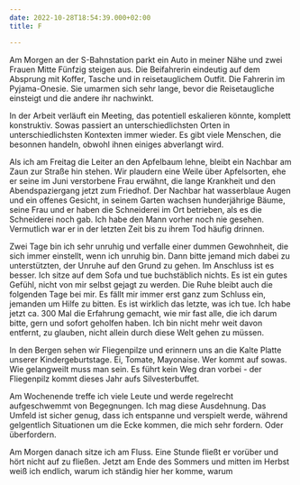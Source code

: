 ```yaml
---
date: 2022-10-28T18:54:39.000+02:00
title: F

---
```

Am Morgen an der S-Bahnstation parkt ein Auto in meiner Nähe und zwei Frauen Mitte Fünfzig steigen aus. Die Beifahrerin eindeutig auf dem Absprung mit Koffer, Tasche und in reisetauglichem Outfit. Die Fahrerin im Pyjama-Onesie. Sie umarmen sich sehr lange, bevor die Reisetaugliche einsteigt und die andere ihr nachwinkt.

In der Arbeit verläuft ein Meeting, das potentiell eskalieren könnte, komplett konstruktiv. Sowas passiert an unterschiedlichsten Orten in unterschiedlichsten Kontexten immer wieder. Es gibt viele Menschen, die besonnen handeln, obwohl ihnen einiges abverlangt wird.

Als ich am Freitag die Leiter an den Apfelbaum lehne, bleibt ein Nachbar am Zaun zur Straße hin stehen. Wir plaudern eine Weile über Apfelsorten, ehe er seine im Juni verstorbene Frau erwähnt, die lange Krankheit und den Abendspaziergang jetzt zum Friedhof.  Der Nachbar hat wasserblaue Augen und ein offenes Gesicht, in seinem Garten wachsen hunderjährige Bäume, seine Frau und er haben die Schneiderei im Ort betrieben, als es die Schneiderei noch gab. Ich habe den Mann vorher noch nie gesehen. Vermutlich war er in der letzten Zeit bis zu ihrem Tod häufig drinnen.

Zwei Tage bin ich sehr unruhig und verfalle einer dummen Gewohnheit, die sich immer einstellt, wenn ich unruhig bin. Dann bitte jemand mich dabei zu unterstützten, der Unruhe auf den Grund zu gehen. Im Anschluss ist es besser. Ich sitze auf dem Sofa und tue buchstäblich nichts. Es ist ein gutes Gefühl, nicht von mir selbst gejagt zu werden. Die Ruhe bleibt auch die folgenden Tage bei mir. Es fällt mir immer erst ganz zum Schluss ein, jemanden um Hilfe zu bitten. Es ist wirklich das letzte, was ich tue. Ich habe jetzt ca. 300 Mal die Erfahrung gemacht, wie mir fast alle, die ich darum bitte, gern und sofort geholfen haben. Ich bin nicht mehr weit davon entfernt, zu glauben, nicht allein durch diese Welt gehen zu müssen.

In den Bergen sehen wir Fliegenpilze und erinnern uns an die Kalte Platte unserer Kindergeburtstage.  Ei, Tomate, Mayonaise. Wer kommt auf sowas. Wie gelangweilt muss man sein. Es führt kein Weg dran vorbei - der Fliegenpilz kommt dieses Jahr aufs Silvesterbuffet.

Am Wochenende treffe ich viele Leute und werde regelrecht aufgeschwemmt von Begegnungen.  Ich mag diese Ausdehnung. Das Umfeld ist sicher genug, dass ich entspanne und verspielt werde, während gelgentlich Situationen um die Ecke kommen, die mich sehr fordern. Oder überfordern.

Am Morgen danach sitze ich am Fluss. Eine Stunde fließt er vorüber und hört nicht auf zu fließen. Jetzt am Ende des Sommers und mitten im Herbst weiß ich endlich, warum ich ständig hier her komme, warum